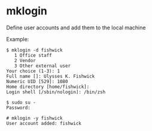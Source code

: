 # mklogin
Define user accounts and add them to the local machine

Example:

    $ mklogin -d fishwick
       1 Office staff
       2 Vendor
       3 Other external user
    Your choice (1-3): 1
    Full name []: Ulysses K. Fishwick
    Numeric UID [529]: 1080
    Home directory [home/fishwick]: 
    Login shell [/sbin/nologin]: /bin/zsh

    $ sudo su -
    Password:

    # mklogin -y fishwick
    User account added: fishwick
